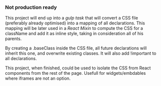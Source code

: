 ### Not production ready

This project will end up into a *gulp task* that will convert a CSS file (preferably already optimised) into a mapping of all declarations. This mapping will be later used in a *React Mixin* to compute the CSS for a className and add it as inline style, taking in consideration all of his parents.

By creating a .baseClass inside the CSS file, all future declarations will inherit this one, and overwrite existing classes. It will also add !important to all declarations.

This project, when finished, could be used to isolate the CSS from React components from the rest of the page. Usefull for widgets/embdables where iframes are not an option.